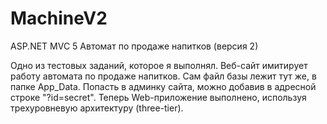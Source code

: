 # MachineV2
ASP.NET MVC 5 Автомат по продаже напитков (версия 2)

Одно из тестовых заданий, которое я выполнял. Веб-сайт имитирует работу автомата по продаже напитков. Сам файл базы лежит тут же, в папке App_Data. Попасть в админку сайта, можно добавив в адресной строке "?id=secret". 
Теперь Web-приложение выполнено, используя трехуровневую архитектуру (three-tier).
